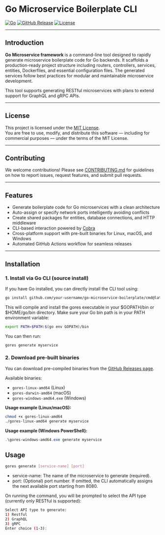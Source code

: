 # Go Microservice Boilerplate CLI

[![Go](https://img.shields.io/badge/go-1.20-blue.svg)](https://golang.org)
[![GitHub Release](https://img.shields.io/github/v/release/your-username/gores)](https://github.com/your-username/go-microservice-boilerplate/releases)
[![License](https://img.shields.io/github/license/your-username/gores)](LICENSE)

---

## Introduction

**Go Microservice framework** is a command-line tool designed to rapidly generate microservice boilerplate code for Go backends. It scaffolds a production-ready project structure including routers, controllers, services, entities, Dockerfiles, and essential configuration files. The generated services follow best practices for modular and maintainable microservice development.

This tool supports generating RESTful microservices with plans to extend support for GraphQL and gRPC APIs.

---

## License

This project is licensed under the [MIT License](LICENSE).  
You are free to use, modify, and distribute this software — including for commercial purposes — under the terms of the MIT License.


---

## Contributing

We welcome contributions! Please see [CONTRIBUTING.md](CONTRIBUTING.md) for guidelines on how to report issues, request features, and submit pull requests.


---

## Features

- Generate boilerplate code for Go microservices with a clean architecture  
- Auto-assign or specify network ports intelligently avoiding conflicts  
- Create shared packages for entities, database connections, and HTTP middleware  
- CLI-based interaction powered by [Cobra](https://github.com/spf13/cobra)  
- Cross-platform support with pre-built binaries for Linux, macOS, and Windows  
- Automated GitHub Actions workflow for seamless releases

---

## Installation

### 1. Install via Go CLI (source install)

If you have Go installed, you can directly install the CLI tool using:

```bash
go install github.com/your-username/go-microservice-boilerplate/cmd@latest
```

This will compile and install the gores executable in your $GOPATH/bin or $HOME/go/bin directory.
Make sure your Go bin path is in your PATH environment variable:

```bash
export PATH=$PATH:$(go env GOPATH)/bin
```

You can then run:

```bash
gores generate myservice
```

### 2. Download pre-built binaries

You can download pre-compiled binaries from the [GitHub Releases page](https://github.com/your-username/go-microservice-boilerplate/releases).

Available binaries:

- `gores-linux-amd64` (Linux)  
- `gores-darwin-amd64` (macOS)  
- `gores-windows-amd64.exe` (Windows)  

**Usage example (Linux/macOS):**

```bash
chmod +x gores-linux-amd64
./gores-linux-amd64 generate myservice
```

**Usage example (Windows PowerShell):**

```Powershell
.\gores-windows-amd64.exe generate myservice
```

## Usage

```bash
gores generate [service-name] [port]
```

 - service-name: The name of the microservice to generate (required).
 - port: (Optional) port number. If omitted, the CLI automatically assigns the next available port starting from 8080.

 On running the command, you will be prompted to select the API type (currently only RESTful is supported):
 ```bash
 Select API type to generate:
1) Restful
2) GraphQL
3) gRPC
Enter choice (1-3):
```
